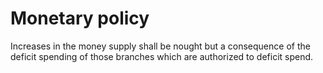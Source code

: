 # Monetary policy

Increases in the money supply shall be nought but a consequence of the deficit spending of those branches which are authorized to deficit spend.
